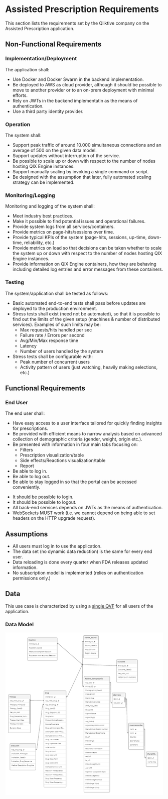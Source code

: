 # Assisted Prescription Requirements

This section lists the requirements set by the Qliktive company on the Assisted Prescription application.

## Non-Functional Requirements

### Implementation/Deployment

The application shall:

- Use Docker and Docker Swarm in the backend implementation.
- Be deployed to AWS as cloud provider, although it should be possible to move to another provider or to an on-prem
  deployment with minimal efforts.
- Rely on JWTs in the backend implementatin as the means of authentication.
- Use a third party identity provider.

### Operation

The system shall:

- Support peak traffic of around 10.000 simultaneous connections and an average of 500 on the given
  data model.
- Support updates without interruption of the service.
- Be possible to scale up or down with respect to the number of nodes hosting QIX Engine instances.
- Support manually scaling by invoking a single command or script.
- Be designed with the assumption that later, fully automated scaling strategy can be implemented.

### Monitoring/Logging

Monitoring and logging of the system shall:

- Meet industry best practices.
- Make it possible to find potential issues and operational failures.
- Provide system logs from all services/containers.
- Provide metrics on page-hits/sessions over time.
- Provide typical KPIs of the system (page-hits, sessions, up-time, down-time, reliability, etc.)
- Provide metrics on load so that decisions can be taken whether to scale the system up or down with respect to the
  number of nodes hosting QIX Engine instances.
- Provide information on QiX Engine containers, how they are behaving including detailed log entries and error messages from
  these containers.

### Testing

The system/application shall be tested as follows:

- Basic automated end-to-end tests shall pass before updates are deployed to the production environment.
- Stress tests shall exist (need not be automated), so that it is possible to find out the limits of the given setup
  (machines & number of distributed services). Examples of such limits may be:
  - Max requests/hits handled per sec
  - Failure rate / Errors per second
  - Avg/Min/Max response time
  - Latency
  - Number of users handled by the system
- Stress tests shall be configurable with:
  - Peak number of concurrent users
  - Activity pattern of users (just watching, heavily making selections, etc.)

## Functional Requirements

### End User

The end user shall:

- Have easy access to a user interface tailored for quickly finding insights for prescriptions.
- Be provided with efficient means to narrow analysis based on advanced collection of demographic criteria (gender,
  weight, origin etc.).
- Be presented with information in four main tabs focusing on:
  - Filters
  - Prescription visualization/table
  - Side effects/Reactions visualization/table
  - Report
- Be able to log in.
- Be able to log out.
- Be able to stay logged in so that the portal can be accessed conveniently.



* It should be possible to login.
* It should be possible to logout.
* All back-end services depends on JWTs as the means of authentication.
* WebSockets MUST work (i.e. we cannot depend on being able to set headers on the HTTP upgrade request).



## Assumptions

- All users must log in to use the application.
- The data set (no dynamic data reduction) is the same for every end user.
- Data reloading is done every quarter when FDA releases updated information.
- No subscription model is implemented (relies on authentication permissions only.)

## Data

This use case is characterized by using a
[single QVF](https://github.com/qlik-ea/qliktive-custom-analytics/blob/master/data/doc/drugcases.qvf) for all users
of the application.

### Data Model

![Data model](./images/data-model.png)
